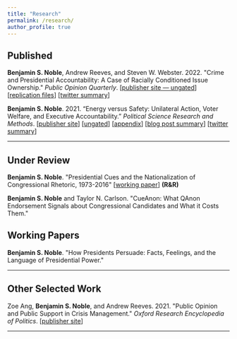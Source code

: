 ```yaml
---
title: "Research"
permalink: /research/
author_profile: true
---
```


## Published
**Benjamin S. Noble**, Andrew Reeves, and Steven W. Webster. 2022. "Crime and Presidential Accountability: A Case of Racially Conditioned Issue Ownership." *Public Opinion Quarterly*. 
[[publisher site — ungated](https://academic.oup.com/poq/advance-article/doi/10.1093/poq/nfab074/6530176?guestAccessKey=fbab726b-6f74-4bc6-ae40-3f4625a25add)] [[replication files](https://dataverse.harvard.edu/dataset.xhtml?persistentId=doi:10.7910/DVN/0D89WX)] [[twitter summary](https://twitter.com/benjaminsnoble/status/1494681066845655041?s=20&t=HcmcecRBcMjVmtvceLBTGw)]  

<!-- <details>
  <summary><b>Abstract</b></summary>

Americans are anxious about crime regardless of their actual exposure or risk. Given this pervasive concern, US presidents frequently talk about crime, take actions to address it, and list crime prevention efforts among their top accomplishments. We argue that presidents act this way, in part, because fear of crime translates into lowered presidential approval. However, this penalty is not applied evenly. Given the parties' stances toward crime and the criminal justice system, White Americans punish Democratic presidents (i.e., Clinton and Obama) more severely when they are anxious about crime, while Black Americans are more punitive toward Republican presidents (i.e., Bush and Trump). We examine twenty years of survey data and find evidence consistent with our theory. Our results suggest that the relationship between fear of crime and presidential accountability is conditioned by an individual’s race and the president’s party.

</details> -->  


**Benjamin S. Noble**. 2021. “Energy versus Safety: Unilateral Action, Voter Welfare, and Executive Accountability.” *Political Science Research and Methods*. [[publisher site](https://www.cambridge.org/core/journals/political-science-research-and-methods/article/energy-versus-safety-unilateral-action-voter-welfare-and-executive-accountability/83154F276FCBB0FC7745284A36CE4FA4)] [[ungated](/files/papers/EnergySafety_Paper.pdf)] [[appendix](/files/papers/EnergySafety_Appendix.pdf)]
[[blog post summary](/blog/energy-safety-blog)] [[twitter summary](https://twitter.com/benjaminsnoble/status/1450147826160349191?s=20)]



<!-- <details>
  <summary><b>Abstract</b></summary>

Does increasing executive power necessarily decrease accountability? To answer this question, I develop a two-period signaling model comparing voter welfare in two separation-of-powers settings. In one, the executive works with a median legislator to change policy; in the other, the executive chooses between legislation or unilateral action. Both politicians may have preferences that diverge from the voter's, yet I find that increasing executive power may increase accountability and welfare, even in some cases when the legislator is more likely to share the voter's preferences. Unilateral power allows a congruent executive to overcome gridlock, implement the voter's preferred policy, and reveal information about the politicians' types—which can outweigh the risks of a divergent executive wielding power for partisan ends.

</details>  
 -->
---

## Under Review

**Benjamin S. Noble**. "Presidential Cues and the Nationalization of Congressional Rhetoric, 1973-2016" [[working paper](/files/papers/presidentialcues_web.pdf)] **(R&R)**

**Benjamin S. Noble** and Taylor N. Carlson. "CueAnon: What QAnon Endorsement Signals about Congressional Candidates and What it Costs Them."

## Working Papers

<!-- ## Job Market Paper (Fall 2023) -->

**Benjamin S. Noble**. "How Presidents Persuade: Facts, Feelings, and the Language of Presidential Power."

<!-- **Abstract:** Do presidents change minds with facts or mobilize supporters with appeals to feelings? Existing research focuses on which policies presidents promote, but we know less about how presidents promote them. I argue presidents use factual rhetoric to build support but appeal to emotion and identity to mobilize existing supporters.  This theory of coalition management generates hypotheses about when presidents appeal to feelings over facts: when government is unified, Congress is polarized, the president is popular, and as elections appr\oach. I collect all presidential speeches delivered between 1981-2021 and use word embedding methods to create a new measure of fact and feeling language in text. I support my hypotheses and further test the theoretical mechanism using a regression discontinuity approach focused on President Obama's 2009 filibuster-proof Senate majority. This research contributes to our understanding of going public and has implications for the study of elite rhetoric and political persuasion broadly.

## Other Working Papers
 -->


<!-- <details>
  <summary><b>Abstract</b></summary>

The president occupies a unique position as the head of the executive branch and the de-facto leader of one of the congressional parties. He is both powerful and partisan, serving as a potent cue lawmakers can strategically reference to polarize opinion. Given the polarizing power of out-party cues relative to the persuasive power of in-party cues and rising negative partisanship, I theorize that out-partisans will more frequently invoke the president in public statements than in-partisans. However, this pattern will be conditioned by constituency partisanship and time. I provide evidence for this theory leveraging a within-legislator panel and text data from over 2 million floor speeches given by 3,000 lawmakers between 1953–2016. I further support the behavioral micro-foundations of the theory through a survey experiment. This research has implications for our understanding of blame-game politics and the separation of powers, especially under polarization and nationalization.
</details> -->

<!-- 
<details>
  <summary><b>Abstract</b></summary>

One prominent conspiracy theory has recently permeated American politics: QAnon. In 2020 alone, the theory was endorsed by former President Trump and nearly 100 congressional candidates, two of whom took office. While most research investigates why the public embraces conspiracy theories, few studies empirically examine how Americans evaluate politicians who do so. We argued that politicians who endorse QAnon will garner negative mainstream media attention, which could increase name recognition and favorability among voters with low trust in media. Although we find that QAnon-endorsing candidates receive more negative media coverage, a nationally representative vignette experiment reveals little support for the evaluation component of the argument. Next, we conduct a conjoint experiment, varying whether the candidate endorsed QAnon. We find QAnon endorsement decreases support even among seemingly-sympathetic sub-populations. This paper is one of the first to highlight the electoral costs of conspiracy endorsement and complicates the popular narrative about QAnon. 
</details>
 -->

---

## Other Selected Work

Zoe Ang, **Benjamin S. Noble**, and Andrew Reeves. 2021. "Public Opinion and Public Support in Crisis Management." *Oxford Research Encyclopedia of Politics*. [[publisher site](https://oxfordre.com/politics/view/10.1093/acrefore/9780190228637.001.0001/acrefore-9780190228637-e-1544)]

<!-- <details>
  <summary><b>Abstract</b></summary>

In times of crisis, citizens look to their leaders for aid and assistance. In the democratic context, the focal figure is likely the chief executive, accountable to the whole of the nation. Focusing specifically on the American president and the incidences of natural hazards, we analyze public opinion and governmental response to these crises. While one might expect such a universal actor to aid each according to their need, new scholarship concerning voter behavior and electoral incentives has found that the president is incentivized to support only a small slice of the electorate. Empowered by federal disaster relief legislation in the 1950s, the president targets electorally profitable voters when disbursing aid or allocating resources to control disaster damage. Voters in those areas respond myopically and tend to vote for the incumbent, whether because they have been economically or emotionally supported. Thus, elites anticipate voter reactions and strategically respond to disasters to mitigate blame or punishment for the event and capitalize on an opportunity for electoral gains.
</details>
 -->
<!-- - [ungated version](/files/papers/crisis.pdf)   -->


---